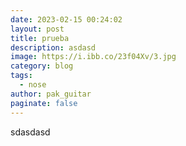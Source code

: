 ```yaml
---
date: 2023-02-15 00:24:02
layout: post
title: prueba
description: asdasd
image: https://i.ibb.co/23f04Xv/3.jpg
category: blog
tags:
  - nose
author: pak_guitar
paginate: false
---
```

s﻿dasdasd